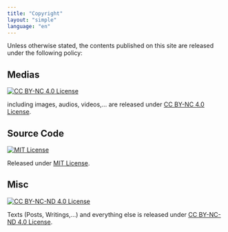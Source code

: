 ```yaml
---
title: "Copyright"
layout: "simple"
language: "en"
---
```


Unless otherwise stated, the contents published on this site are released under the following policy: 

## Medias

<a href="https://creativecommons.org/licenses/by-nc/4.0/deed.zh_TW" target="_blank" rel="noreferrer" class="inline-block">
    <img src="https://licensebuttons.net/l/by-nc/4.0/88x31.png" alt="CC BY-NC 4.0 License" class="my-0">
</a>

including images, audios, videos,... are released under [CC BY-NC 4.0 License](https://creativecommons.org/licenses/by-nc/4.0/).

## Source Code

<a href="https://opensource.org/licenses/MIT" target="_blank" rel="noreferrer" class="inline-block">
    <img src="https://img.shields.io/badge/license-MIT-black" alt="MIT License" class="my-0">
</a>

Released under [MIT License](https://opensource.org/licenses/MIT).

## Misc

<a href="https://creativecommons.org/licenses/by-nc-nd/4.0/deed.zh_TW" target="_blank" rel="noreferrer" class="inline-block">
    <img src="https://licensebuttons.net/l/by-nc-nd/4.0/88x31.png" alt="CC BY-NC-ND 4.0 License" class="my-0">
</a>

Texts (Posts, Writings,...) and everything else is released under [CC BY-NC-ND 4.0 License](https://creativecommons.org/licenses/by-nc-nd/4.0/).
